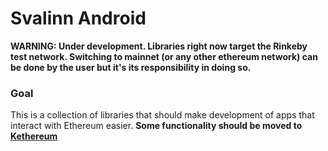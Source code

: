 # Svalinn Android

**WARNING: Under development. Libraries right now target the Rinkeby test network. Switching to mainnet (or any other ethereum network) can be done by the user but it's its responsibility in doing so.**

### Goal

This is a collection of libraries that should make development of apps that interact with Ethereum easier. **Some functionality should be moved to [Kethereum](https://github.com/walleth/kethereum)**